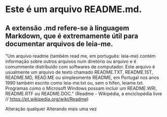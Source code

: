 # Este é um arquivo README.md.

## A extensão .md refere-se à linguagem Markdown, que é extremamente útil para documentar arquivos de leia-me.

"Um arquivo readme (também read me, em português: leia-me) contém informação sobre outros arquivos num diretório ou arquivo e é comummente distribuído com softwares de computador.
Este arquivo é usualmente um arquivo de texto chamado README.TXT, README.1ST, README.MD, READ.ME ou simplesmente README,
em Portugal nos anos 1990 também escrito como leia-me.txt ou, sem o hífen, leiame.txt. Programas como o Microsoft Windows possam incluir um README.WRI, README.RTF ou README.DOC."
(Readme - Wikipédia, a enciclopédia livre // https://pt.wikipedia.org/wiki/Readme)

Alteração qualquer
Alterando mais uma vez